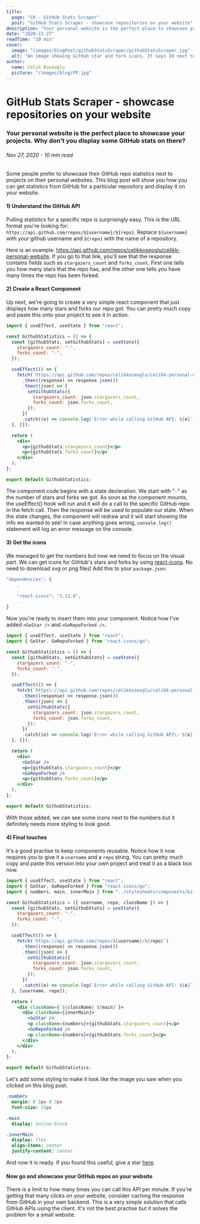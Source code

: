 ```yaml
---
title:
  page: "CK - GitHub Stats Scraper"
  post: "GitHub Stats Scraper - showcase repositories on your website"
description: "Your personal website is the perfect place to showcase your projects. Why don't you display some GitHub stats on there?"
date: "2020-11-27"
readTime: "10 min"
cover:
  image: "/images/blogPost/githubStatsScraper/githubStatsScraper.jpg"
  alt: "An image showing GitHub star and fork icons. It says 20 next to stars, 3 next to forks"
author:
  name: Celik Koseoglu
  picture: "/images/blog/PP.jpg"
---
```


# GitHub Stats Scraper - showcase repositories on your website

### Your personal website is the perfect place to showcase your projects. Why don't you display some GitHub stats on there?

###### Nov 27, 2020 - 10 min read

Some people prefer to showcase their GitHub repo statistics next to projects on their personal websites. This blog post will show you how you can get statistics from GitHub for a particular repository and display it on your website.

<MediaCarousel folder="githubStatsScraper" images="stats.png"/>

#### 1) Understand the GitHub API

Pulling statistics for a specific repo is surprisingly easy. This is the URL format you're looking for: `https://api.github.com/repos/${username}/${repo}`. Replace `${username}` with your github username and `${repo}` with the name of a repository.

Here is an example: https://api.github.com/repos/celikkoseoglu/celikk-personal-website. If you go to that link, you'll see that the response contains fields such as `stargazers_count` and `forks_count`. First one tells you how many stars that the repo has, and the other one tells you have many times the repo has been forked.

#### 2) Create a React Component

Up next, we're going to create a very simple react component that just displays how many stars and forks our repo got. You can pretty much copy and paste this onto your project to see it in action.

```jsx
import { useEffect, useState } from "react";

const GithubStatistics = () => {
  const [githubStats, setGithubStats] = useState({
    stargazers_count: "-",
    forks_count: "-",
  });

  useEffect(() => {
    fetch(`https://api.github.com/repos/celikkoseoglu/celikk-personal-website`)
      .then((response) => response.json())
      .then((json) => {
        setGithubStats({
          stargazers_count: json.stargazers_count,
          forks_count: json.forks_count,
        });
      })
      .catch((e) => console.log(`Error while calling GitHub API: ${e}`));
  }, []);

  return (
    <div>
      <p>{githubStats.stargazers_count}</p>
      <p>{githubStats.forks_count}</p>
    </div>
  );
};

export default GithubStatistics;
```

The component code begins with a state decleration. We start with "`-`" as the number of stars and forks we got. As soon as the component mounts, the useEffect() hook will run and it will do a call to the specific GitHub repo in the fetch call. Then the response will be used to populate our state. When the state changes, the component will redraw and it will start showing the info we wanted to see! In case anything goes wrong, `console.log()` statement will log an error message on the console.

#### 3) Get the icons

We managed to get the numbers but now we need to focus on the visual part. We can get icons for GitHub's stars and forks by using [react-icons](/blog/reactIcons). No need to download svg or png files! Add this to your `package.json`:

```jsx
"dependencies": {
    .
    .
    "react-icons": "3.11.0",
    .
}
```

Now you're ready to insert them into your component. Notice how I've added `<GoStar />` and `<GoRepoForked />`. 

```jsx
import { useEffect, useState } from "react";
import { GoStar, GoRepoForked } from "react-icons/go";

const GithubStatistics = () => {
  const [githubStats, setGithubStats] = useState({
    stargazers_count: "-",
    forks_count: "-",
  });

  useEffect(() => {
    fetch(`https\://api.github.com/repos/celikkoseoglu/celikk-personal-website`)
      .then((response) => response.json())
      .then((json) => {
        setGithubStats({
          stargazers_count: json.stargazers_count,
          forks_count: json.forks_count,
        });
      })
      .catch((e) => console.log(`Error while calling GitHub API\: ${e}`));
  }, []);

  return (
    <div>
      <GoStar />
      <p>{githubStats.stargazers_count}</p>
      <GoRepoForked />
      <p>{githubStats.forks_count}</p>
    </div>
  );
};

export default GithubStatistics;
```


With those added, we can see some icons next to the numbers but it definitely needs more styling to look good.

#### 4) Final touches

It's a good practise to keep components reusable. Notice how it now requires you to give it a `username` and a `repo` string. You can pretty much copy and paste this version into your own project and treat it as a black box now.

```jsx
import { useEffect, useState } from "react";
import { GoStar, GoRepoForked } from "react-icons/go";
import { numbers, main, innerMain } from "../stylesheets/components/GithubStatistics.module.sass";

const GithubStatistics = ({ username, repo, className }) => {
  const [githubStats, setGithubStats] = useState({
    stargazers_count: "-",
    forks_count: "-",
  });

  useEffect(() => {
    fetch(`https://api.github.com/repos/${username}/${repo}`)
      .then((response) => response.json())
      .then((json) => {
        setGithubStats({
          stargazers_count: json.stargazers_count,
          forks_count: json.forks_count,
        });
      })
      .catch((e) => console.log(`Error while calling GitHub API: ${e}`));
  }, [username, repo]);

  return (
    <div className={`${className} ${main}`}>
      <div className={innerMain}>
        <GoStar />
        <p className={numbers}>{githubStats.stargazers_count}</p>
        <GoRepoForked />
        <p className={numbers}>{githubStats.forks_count}</p>
      </div>
    </div>
  );
};

export default GithubStatistics;
```

Let's add some styling to make it look like the image you saw when you clicked on this blog post.

```sass
.numbers
  margin: 0 5px 0 3px
  font-size: 15px

.main
  display: inline-block

.innerMain
  display: flex
  align-items: center
  justify-content: center
```

And now it is ready. If you found this useful, give a star [here](https://github.com/celikkoseoglu/celikk-personal-website).

#### Now go and showcase your GitHub repos on your website

There is a limit to how many times you can call this API per minute. If you're getting that many clicks on your website, consider caching the response from GitHub in your own backend. This is a very simple solution that calls GitHub APIs using the client. It's not the best practise but it solves the problem for a small website.
